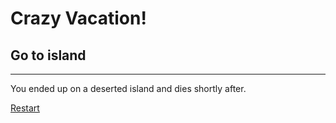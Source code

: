 # Crazy Vacation!
## Go to island
---
You ended up on a deserted island and dies shortly after.

[Restart](crazy-vacation-readme/README.md)
